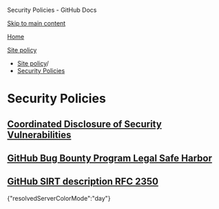 Security Policies - GitHub Docs

[Skip to main content](#main-content)

[Home](/de)

[Site policy](/de/site-policy)

* [Site policy](/de/site-policy)/
* [Security Policies](/de/site-policy/security-policies)

Security Policies
==========

[Coordinated Disclosure of Security Vulnerabilities](/de/site-policy/security-policies/coordinated-disclosure-of-security-vulnerabilities)
----------

[GitHub Bug Bounty Program Legal Safe Harbor](/de/site-policy/security-policies/github-bug-bounty-program-legal-safe-harbor)
----------

[GitHub SIRT description RFC 2350](/de/site-policy/security-policies/github-sirt-description-rfc-2350)
----------

{"resolvedServerColorMode":"day"}
